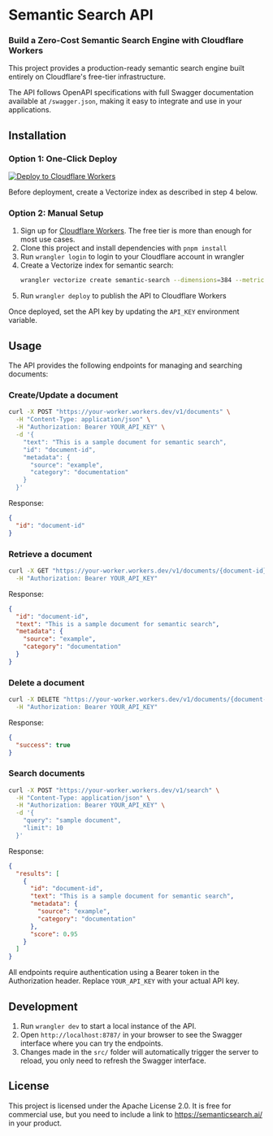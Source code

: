 # Semantic Search API

### Build a Zero-Cost Semantic Search Engine with Cloudflare Workers

This project provides a production-ready semantic search engine built entirely on Cloudflare's free-tier infrastructure.

The API follows OpenAPI specifications with full Swagger documentation available at `/swagger.json`, making it easy to integrate and use in your applications.

## Installation

### Option 1: One-Click Deploy
[![Deploy to Cloudflare Workers](https://deploy.workers.cloudflare.com/button)](https://deploy.workers.cloudflare.com/?url=https://github.com/SemanticSearch-ai/api.semanticsearch.ai.git)

Before deployment, create a Vectorize index as described in step 4 below.

### Option 2: Manual Setup
1. Sign up for [Cloudflare Workers](https://workers.dev). The free tier is more than enough for most use cases.
2. Clone this project and install dependencies with `pnpm install`
3. Run `wrangler login` to login to your Cloudflare account in wrangler
4. Create a Vectorize index for semantic search:
   ```bash
   wrangler vectorize create semantic-search --dimensions=384 --metric=cosine
   ```
5. Run `wrangler deploy` to publish the API to Cloudflare Workers

Once deployed, set the API key by updating the `API_KEY` environment variable.

## Usage

The API provides the following endpoints for managing and searching documents:

### Create/Update a document
```bash
curl -X POST "https://your-worker.workers.dev/v1/documents" \
  -H "Content-Type: application/json" \
  -H "Authorization: Bearer YOUR_API_KEY" \
  -d '{
    "text": "This is a sample document for semantic search",
    "id": "document-id",
    "metadata": {
      "source": "example",
      "category": "documentation"
    }
  }'
```

Response:
```json
{
  "id": "document-id"
}
```

### Retrieve a document
```bash
curl -X GET "https://your-worker.workers.dev/v1/documents/{document-id}" \
  -H "Authorization: Bearer YOUR_API_KEY"
```

Response:
```json
{
  "id": "document-id",
  "text": "This is a sample document for semantic search",
  "metadata": {
    "source": "example",
    "category": "documentation"
  }
}
```

### Delete a document
```bash
curl -X DELETE "https://your-worker.workers.dev/v1/documents/{document-id}" \
  -H "Authorization: Bearer YOUR_API_KEY"
```

Response:
```json
{
  "success": true
}
```

### Search documents
```bash
curl -X POST "https://your-worker.workers.dev/v1/search" \
  -H "Content-Type: application/json" \
  -H "Authorization: Bearer YOUR_API_KEY" \
  -d '{
    "query": "sample document",
    "limit": 10
  }'
```

Response:
```json
{
  "results": [
    {
      "id": "document-id",
      "text": "This is a sample document for semantic search",
      "metadata": {
        "source": "example",
        "category": "documentation"
      },
      "score": 0.95
    }
  ]
}
```

All endpoints require authentication using a Bearer token in the Authorization header. Replace `YOUR_API_KEY` with your actual API key.

## Development

1. Run `wrangler dev` to start a local instance of the API.
2. Open `http://localhost:8787/` in your browser to see the Swagger interface where you can try the endpoints.
3. Changes made in the `src/` folder will automatically trigger the server to reload, you only need to refresh the Swagger interface.

## License

This project is licensed under the Apache License 2.0. It is free for commercial use, but you need to include a link to https://semanticsearch.ai/ in your product.
